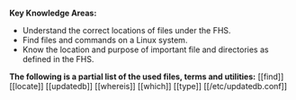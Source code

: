 **Key Knowledge Areas:**

- Understand the correct locations of files under the FHS.
- Find files and commands on a Linux system.
- Know the location and purpose of important file and directories as defined in the FHS.

**The following is a partial list of the used files, terms and utilities:**
[[find]]
[[locate]]
[[updatedb]]
[[whereis]]
[[which]]
[[type]]
[[/etc/updatedb.conf]]